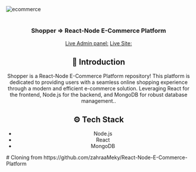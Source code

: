 <div align="left">
<img src="https://github.com/zahraaMeky/React-Node-E-Commerce-Platform/assets/123356306/c2fed1f1-6450-4c0a-858e-e126b905b174" alt="ecommerce" />
</div>
<div align="center">
<br/>
  <h3 align="center">Shopper => React-Node E-Commerce Platform</h3>
  <a href="https://ecommerceadmin-27ol.onrender.com">Live Admin panel:</a>
  <a href="https://ecommerce-0ii0.onrender.com">Live Site:</a>
  
  ## <a name="introduction">🤖 Introduction</a>

Shopper is a React-Node E-Commerce Platform repository! This platform is dedicated to providing users with a seamless online shopping experience through a modern and efficient e-commerce solution. Leveraging React for the frontend, Node.js for the backend, and MongoDB for robust database management..

## <a name="tech-stack">⚙️ Tech Stack</a>

- Node.js
- React
- MongoDB
</div>
# Cloning from https://github.com/zahraaMeky/React-Node-E-Commerce-Platform
